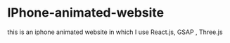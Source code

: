 # IPhone-animated-website

this is an iphone animated website in which I use React.js, GSAP , Three.js
